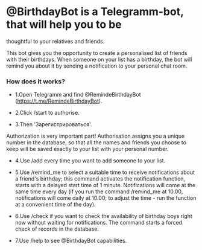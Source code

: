 # @BirthdayBot is a Telegramm-bot, that will help you to be
thoughtful to your relatives and friends.

This bot gives you the opportunity to create a personalised
list of friends with their birthdays. When someone on your
list has a birthday, the bot will remind you about it by sending
a notification to your personal chat room.

### How does it works?
* 1.Open Telegramm and find @RemindeBirthdayBot (https://t.me/RemindeBirthdayBot).

* 2.Click /start to authorise.

* 3.Then 'Зарегистрироваться'.

Authorization is very important part!
Authorisation assigns you a unique number in the database, so that
all the names and friends you choose to keep will be saved exactly
to your list with your personal number.

* 4.Use /add every time you want to add someone to your list.

* 5.Use /remind_me to select a suitable time to receive
notifications about a friend's birthday; this command activates the notification
function, starts with a delayed start time of 1 minute.
Notifications will come at the same time every day (if you run
the command /remind_me at 10.00, notifications will come daily at 10.00;
to adjust the time - run the function at a convenient time of the day).

* 6.Use /check if you want to check the availability of birthday boys
right now without waiting for notifications. The command starts a
forced check of records in the database.

* 7.Use /help to see @BirthdayBot capabilities.
